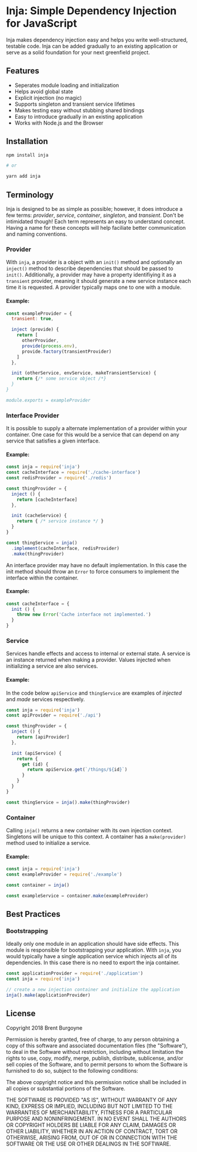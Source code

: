 # Inja: Simple Dependency Injection for JavaScript

Inja makes dependency injection easy and helps you write well-structured,
testable code. Inja can be added gradually to an existing application or serve
as a solid foundation for your next greenfield project.

## Features

- Seperates module loading and initialization
- Helps avoid global state
- Explicit injection (no magic)
- Supports singleton and transient service lifetimes
- Makes testing easy without stubbing shared bindings
- Easy to introduce gradually in an existing application
- Works with Node.js and the Browser

## Installation

```bash
npm install inja

# or

yarn add inja
```

## Terminology

Inja is designed to be as simple as possible; however, it does introduce a few
terms: *provider*, *service*, *container*, *singleton*, and *transient*.
Don't be intimidated though! Each term represents an easy to understand concept.
Having a name for these concepts will help faciliate better communication and
naming conventions.

### Provider

With `inja`, a provider is a object with an `init()` method and optionally an
`inject()` method to describe dependencies that should be passed to `init()`.
Additionally, a provider may have a property identifiying it as a `transient`
provider, meaning it should generate a new service instance each time it is
requested. A provider typically maps one to one with a module.

#### Example:

```javascript
const exampleProvider = {
  transient: true,

  inject (provide) {
    return [
      otherProvider,
      provide(process.env),
      provide.factory(transientProvider)
    ]
  },

  init (otherService, envService, makeTransientService) {
    return {/* some service object /*}
  }
}

module.exports = exampleProvider
```

### Interface Provider

It is possible to supply a alternate implementation of a provider within your
container. One case for this would be a service that can depend on any service
that satisfies a given interface.

#### Example:

```js
const inja = require('inja')
const cacheInterface = require('./cache-interface')
const redisProvider = require('./redis')

const thingProvider = {
  inject () {
    return [cacheInterface]
  },

  init (cacheService) {
    return { /* service instance */ }
  }
}

const thingService = inja()
  .implement(cacheInterface, redisProvider)
  .make(thingProvider)
```

An interface provider may have no default implementation. In this case the init
method should throw an `Error` to force consumers to implement the interface
within the container.

#### Example:

```js
const cacheInterface = {
  init () {
    throw new Error('Cache interface not implemented.')
  }
}
```

### Service

Services handle effects and access to internal or external state. A service is
an instance returned when making a provider. Values injected when initializing
a service are also services.

#### Example:

In the code below `apiService` and `thingService` are examples of *injected* and
*made* services respectively.

```javascript
const inja = require('inja')
const apiProvider = require('./api')

const thingProvider = {
  inject () {
    return [apiProvider]
  },

  init (apiService) {
    return {
      get (id) {
        return apiService.get(`/things/${id}`)
      }
    }
  }
}

const thingService = inja().make(thingProvider)
```

### Container

Calling `inja()` returns a new container with its own injection context.
Singletons will be unique to this context. A container has a `make(provider)`
method used to initialize a service.

#### Example:

```javascript
const inja = require('inja')
const exampleProvider = require('./example')

const container = inja()

const exampleService = container.make(exampleProvider)
```

## Best Practices

### Bootstrapping

Ideally only one module in an application should have side effects. This module
is responsible for bootstrapping your application. With `inja`, you would
typically have a single application service which injects all of its
dependencies. In this case there is no need to export the inja container.

```javascript
const applicationProvider = require('./application')
const inja = require('inja')

// create a new injection container and initialize the application
inja().make(applicationProvider)
```

## License

Copyright 2018 Brent Burgoyne

Permission is hereby granted, free of charge, to any person obtaining a copy of
this software and associated documentation files (the "Software"), to deal in
the Software without restriction, including without limitation the rights to
use, copy, modify, merge, publish, distribute, sublicense, and/or sell copies of
the Software, and to permit persons to whom the Software is furnished to do so,
subject to the following conditions:

The above copyright notice and this permission notice shall be included in all
copies or substantial portions of the Software.

THE SOFTWARE IS PROVIDED "AS IS", WITHOUT WARRANTY OF ANY KIND, EXPRESS OR
IMPLIED, INCLUDING BUT NOT LIMITED TO THE WARRANTIES OF MERCHANTABILITY, FITNESS
FOR A PARTICULAR PURPOSE AND NONINFRINGEMENT. IN NO EVENT SHALL THE AUTHORS OR
COPYRIGHT HOLDERS BE LIABLE FOR ANY CLAIM, DAMAGES OR OTHER LIABILITY, WHETHER
IN AN ACTION OF CONTRACT, TORT OR OTHERWISE, ARISING FROM, OUT OF OR IN
CONNECTION WITH THE SOFTWARE OR THE USE OR OTHER DEALINGS IN THE SOFTWARE.
